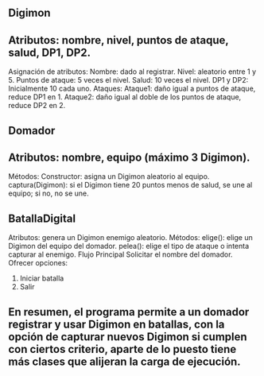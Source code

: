 ## Digimon

## Atributos: nombre, nivel, puntos de ataque, salud, DP1, DP2.
Asignación de atributos:
Nombre: dado al registrar.
Nivel: aleatorio entre 1 y 5.
Puntos de ataque: 5 veces el nivel.
Salud: 10 veces el nivel.
DP1 y DP2: Inicialmente 10 cada uno.
Ataques:
Ataque1: daño igual a puntos de ataque, reduce DP1 en 1.
Ataque2: daño igual al doble de los puntos de ataque, reduce DP2 en 2.


## Domador

## Atributos: nombre, equipo (máximo 3 Digimon).
Métodos:
Constructor: asigna un Digimon aleatorio al equipo.
captura(Digimon): si el Digimon tiene 20 puntos menos de salud, se une al equipo; si no, no se une.


## BatallaDigital

Atributos: genera un Digimon enemigo aleatorio.
Métodos:
elige(): elige un Digimon del equipo del domador.
pelea(): elige el tipo de ataque o intenta capturar al enemigo.
Flujo Principal
Solicitar el nombre del domador.
Ofrecer opciones:
1. Iniciar batalla
2. Salir


## En resumen, el programa permite a un domador registrar y usar Digimon en batallas, con la opción de capturar nuevos Digimon si cumplen con ciertos criterio, aparte de lo puesto tiene más clases que alijeran la carga de ejecución.
